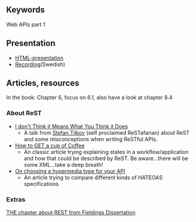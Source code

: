 ## Keywords
Web APIs part 1

## Presentation
- [HTML-presentation](https://rawgit.com/1dv527/syllabus/master/lectures/02/index.html#/)
- [Recording](https://youtu.be/jd3Q3FDtKAw?t=821)(Swedish)

## Articles, resources
In the book: Chapter 6, focus on 6.1, also have a look at chapter 8.4

### About ReST
- [I don't Think it Means What You Think it Does](https://www.youtube.com/watch?v=pspy1H6A3FM)
  - A talk from [Stefan Tilkov](https://www.innoq.com/blog/st/) (self proclaimed ReSTafarian) about ReST and some misconceptions when writing ReSTful APIs.
- [How to GET a cup of Coffee](https://www.infoq.com/articles/webber-rest-workflow)
  - An classic article trying explaining states in a workflow/application and how that could be described by ReST. Be aware...there will be some XML...take a deep breath!
- [On choosing a hypermedia type for your API](https://sookocheff.com/post/api/on-choosing-a-hypermedia-format/)
  - An article trying to compare different kinds of HATEOAS specifications

### Extras
[THE chapter about REST from Fieldings Dissertation](https://www.ics.uci.edu/~fielding/pubs/dissertation/rest_arch_style.htm)
